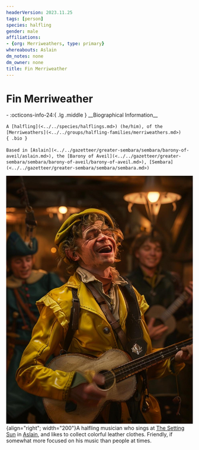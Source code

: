 ```yaml
---
headerVersion: 2023.11.25
tags: [person]
species: halfling
gender: male
affiliations:
- {org: Merriweathers, type: primary}
whereabouts: Aslain
dm_notes: none
dm_owner: none
title: Fin Merriweather
---
```

# Fin Merriweather
<div class="grid cards ext-narrow-margin ext-one-column" markdown>
- :octicons-info-24:{ .lg .middle } __Biographical Information__

    A [halfling](<../../species/halflings.md>) (he/him), of the [Merriweathers](<../../groups/halfling-families/merriweathers.md>)  
    { .bio }

    Based in [Aslain](<../../gazetteer/greater-sembara/sembara/barony-of-aveil/aslain.md>), the [Barony of Aveil](<../../gazetteer/greater-sembara/sembara/barony-of-aveil/barony-of-aveil.md>), [Sembara](<../../gazetteer/greater-sembara/sembara/sembara.md>)
</div>


![Fin Merriweather](../../assets/fin-merriweather.jpg){align="right"; width="200"}A halfling musician who sings at [The Setting Sun](<../../gazetteer/greater-sembara/sembara/barony-of-aveil/the-setting-sun.md>) in [Aslain](<../../gazetteer/greater-sembara/sembara/barony-of-aveil/aslain.md>), and likes to collect colorful leather clothes. Friendly, if somewhat more focused on his music than people at times.


